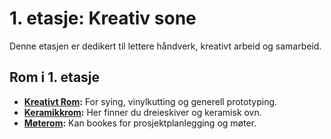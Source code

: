 # 1. etasje: Kreativ sone

Denne etasjen er dedikert til lettere håndverk, kreativt arbeid og samarbeid.

## Rom i 1. etasje

-   **[Kreativt Rom](kreativt_rom.md):** For sying, vinylkutting og generell prototyping.
-   **[Keramikkrom](keramikkrom.md):** Her finner du dreieskiver og keramisk ovn.
-   **[Møterom](moterom.md):** Kan bookes for prosjektplanlegging og møter.
